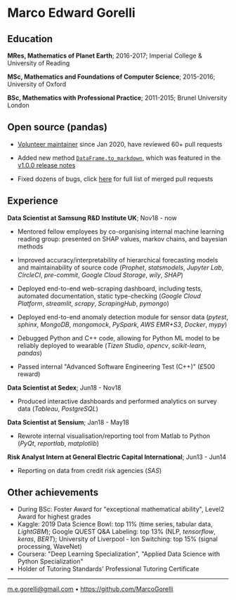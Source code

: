 Marco Edward Gorelli
============

Education
---------

**MRes, Mathematics of Planet Earth**; 2016-2017; Imperial College & University of Reading

**MSc, Mathematics and Foundations of Computer Science**; 2015-2016; University of Oxford

**BSc, Mathematics with Professional Practice**; 2011-2015; Brunel University London

Open source (pandas)
--------------------

* [Volunteer maintainer](https://github.com/orgs/pandas-dev/people) since Jan 2020, have reviewed 60+ pull requests

* Added new method [`DataFrame.to_markdown`](https://github.com/pandas-dev/pandas/pull/30350), which was featured in the [v1.0.0 release notes](https://pandas.pydata.org/docs/whatsnew/v1.0.0.html)

* Fixed dozens of bugs, click [here](https://github.com/pandas-dev/pandas/pulls?q=is%3Apr+is%3Amerged+author%3Amarcogorelli) for full list of merged pull requests

Experience
----------

**Data Scientist at Samsung R&D Institute UK**; Nov18 - now

* Mentored fellow employees by co-organising internal machine learning reading group: presented on SHAP values, markov chains, and bayesian methods

* Improved accuracy/interpretability of hierarchical forecasting models and maintainability of source code (_Prophet_, _statsmodels_, _Jupyter Lab_, _CircleCI_, _pre-commit_, _Google Cloud Storage_, _wily_, _SHAP_)

* Deployed end-to-end web-scraping dashboard, including tests, automated documentation, static type-checking (_Google Cloud Platform_, _streamlit_, _scrapy_, _ScrapingHub_, _pymongo_)

* Deployed end-to-end anomaly detection module for sensor data (_pytest_, _sphinx_, _MongoDB_, _mongomock_, _PySpark_, _AWS EMR+S3_, _Docker_, _mypy_)

* Debugged Python and C++ code, allowing for Python ML model to be reliably deployed to wearable (_Tizen Studio_, _opencv_, _scikit-learn_, _pandas_)

* Passed internal "Advanced Software Engineering Test (C++)" (£500 reward)

**Data Scientist at Sedex**; Jun18 - Nov18

* Produced interactive dashboards and performed analytics on survey data (_Tableau_, _PostgreSQL_)

**Data Scientist at Sensium**; Jan18 - May18

* Rewrote internal visualisation/reporting tool from Matlab to Python (_PyQt_, _reportlab_, _matplotlib_)

**Risk Analyst Intern at General Electric Capital International**; Jun13 - Jun14

* Reporting on data from credit risk agencies (_SAS_)

Other achievements
------------------
* During BSc: Foster Award for "exceptional mathematical ability", Level2 Award for highest grades
* Kaggle: 2019 Data Science Bowl: top 11% (time series, tabular data, _LightGBM_); Google QUEST Q&A Labeling: top 13% (NLP, _tensorflow_, _keras_, _BERT_); University of Liverpool - Ion Switching: top 15% (signal processing, WaveNet)
* Coursera: "Deep Learning Specialization", "Applied Data Science with Python Specialization"
* Holder of Tutoring Standards' Professional Tutoring Certificate

----------------------------------------------
<m.e.gorelli@gmail.com> • <https://github.com/MarcoGorelli>
